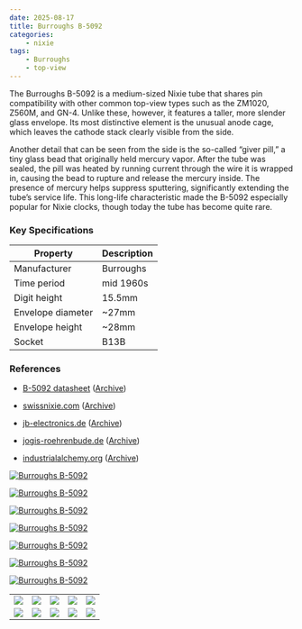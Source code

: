 ```yaml
---
date: 2025-08-17
title: Burroughs B-5092
categories:
    - nixie
tags:
    - Burroughs
    - top-view
---
```


The Burroughs B-5092 is a medium-sized Nixie tube that shares pin compatibility with other common top-view types such as the ZM1020, Z560M, and GN-4. Unlike these, however, it features a taller, more slender glass envelope. Its most distinctive element is the unusual anode cage, which leaves the cathode stack clearly visible from the side.

Another detail that can be seen from the side is the so-called “giver pill,” a tiny glass bead that originally held mercury vapor. After the tube was sealed, the pill was heated by running current through the wire it is wrapped in, causing the bead to rupture and release the mercury inside. The presence of mercury helps suppress sputtering, significantly extending the tube’s service life. This long-life characteristic made the B-5092 especially popular for Nixie clocks, though today the tube has become quite rare.

### Key Specifications

| Property          | Description |
|-------------------|-------------|
| Manufacturer      | Burroughs   |
| Time period       | mid 1960s   |
| Digit height      | 15.5mm      |
| Envelope diameter | ~27mm       |
| Envelope height   | ~28mm       |
| Socket            | B13B        |

### References

- [B-5092 datasheet](http://www.jb-electronics.de/downloads/elektronik/nixies/B-5092.pdf) ([Archive](https://web.archive.org/web/20240421200622/http://www.jb-electronics.de/downloads/elektronik/nixies/B-5092.pdf))

- [swissnixie.com](https://www.swissnixie.com/tubes/B5092BURROUGHS/) ([Archive](https://web.archive.org/web/20240618223029/https://www.swissnixie.com/tubes/B5092BURROUGHS/))

- [jb-electronics.de](http://www.jb-electronics.de/html/elektronik/nixies/n_b5092.htm) ([Archive](https://web.archive.org/web/20240615222713/http://jb-electronics.de/html/elektronik/nixies/n_b5092.htm))

- [jogis-roehrenbude.de](https://www.jogis-roehrenbude.de/Roehren-Geschichtliches/Nixie/B5092A.htm) ([Archive](https://web.archive.org/web/20240421201524/https://www.jogis-roehrenbude.de/Roehren-Geschichtliches/Nixie/B5092A.htm))

- [industrialalchemy.org](https://industrialalchemy.org/articleview.php?item=422) ([Archive](https://web.archive.org/web/20241104084646/https://industrialalchemy.org/articleview.php?item=422))

[![Burroughs B-5092](assets/1.jpg)](assets/1.jpg)

[![Burroughs B-5092](assets/2.jpg)](assets/2.jpg)

[![Burroughs B-5092](assets/3.jpg)](assets/3.jpg)

[![Burroughs B-5092](assets/4.jpg)](assets/4.jpg)

[![Burroughs B-5092](assets/5.jpg)](assets/5.jpg)

[![Burroughs B-5092](assets/6.jpg)](assets/6.jpg)

[![Burroughs B-5092](assets/7.jpg)](assets/7.jpg)

<table>
    <tr>
        <td>
            <a href="assets/8.jpg">
                <img src="assets/8.jpg">
            </a>
        </td>
        <td>
            <a href="assets/9.jpg">
                <img src="assets/9.jpg">
            </a>
        </td>
        <td>
            <a href="assets/10.jpg">
                <img src="assets/10.jpg">
            </a>
        </td>
         <td>
            <a href="assets/11.jpg">
                <img src="assets/11.jpg">
            </a>
        </td>
        <td>
            <a href="assets/12.jpg">
                <img src="assets/12.jpg">
            </a>
        </td>
    </tr>
    <tr>
        <td>
            <a href="assets/13.jpg">
                <img src="assets/13.jpg">
            </a>
        </td>
        <td>
            <a href="assets/14.jpg">
                <img src="assets/14.jpg">
            </a>
        </td>
        <td>
            <a href="assets/15.jpg">
                <img src="assets/15.jpg">
            </a>
        </td>
         <td>
            <a href="assets/16.jpg">
                <img src="assets/16.jpg">
            </a>
        </td>
        <td>
            <a href="assets/17.jpg">
                <img src="assets/17.jpg">
            </a>
        </td>
    </tr>
</table>
